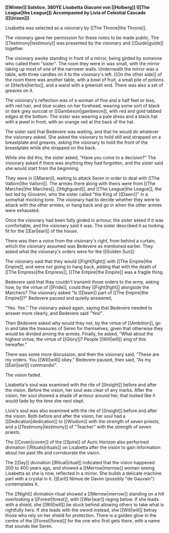 **[[Winter]] Solstice, 380YE**
**Lisabetta Giacomi von [[Holberg]] ([[The League|the League]])**
**Accompanied by Livia of Celestial Cascade ([[Urizen]])**

Lisabetta was selected as a visionary by [[The Throne|the Throne]].

The visionary gave her permission for these notes to be made public. The [[Testimony|testimony]] was presented by the visionary and [[Guide|guide]] together.

The visionary awoke standing in front of a mirror, being girded by someone who called them "sister". The room they were in was small, with the mirror taking up most of one of the narrower walls. Underneath the mirror was a table, with three candles on it to the visionary's left. [[On the other side]] of the room there was another table, with a bowl of fruit, a small pile of potions or [[Herbs|herbs]], and a wand with a greenish end. There was also a set of greaves on it.

The visionary's reflection was of a woman of five and a half feet or less, with red hair, and blue scales on her forehead, wearing some sort of black or dark grey surcoat or [[Gambeson|gambeson]], with red and gold tabbed edges at the bottom. The sister was wearing a pale dress and a black hat with a jewel in front, with an orange veil at the back of the hat.

The sister said that Bedevere was waiting, and that he would do whatever the visionary asked. She asked the visionary to hold still and strapped on a breastplate and greaves, asking the visionary to hold the front of the breastplate while she strapped on the back.

While she did this, the sister asked, "Have you come to a decision?" The visionary asked if there was anything they had forgotten, and the sister said she would start from the beginning.

They were in [[Miaren]], waiting to attack Seren in order to deal with [[The Vallorn|the Vallorn]]. The armies there along with theirs were from [[The Marches|the Marches]], [[Highguard]], and [[The League|the League]], the last led by Giovanni, who the sister called "the King of [[Dawn]]" in a somwhat mocking tone. The visionary had to decide whether they were to attack with the other armies, or hang back and go in when the other armies were exhausted.

Once the visionary had been fully girded in armour, the sister asked if it was comfortable, and the visionary said it was. The sister described it as looking fit for the [[Earl|earl]] of the house.

There was then a voice from the visionary's right, from behind a curtain, which the visionary assumed was Bedevere as mentioned earlier. They asked what the visionary's orders were for the [[Golden Sun]]:

The visionary said that they would [[Fight|fight]] with [[The Empire|the Empire]], and were not going to hang back, adding that with the death of [[The Empress|the Empress]], [[The Empire|the Empire]] was a fragile thing.

Bedevere said that they couldn't transmit those orders to the army, asking how, by the virtue of [[Pride]], could they [[Fight|fight]] alongside the Marchers? The visionary asked "Is [[Dawn]] part of [[The Empire|the Empire]]?" Bedevere paused and quietly answered,

"Yes. Yes." The visionary asked again, saying that Bedevere needed to answer more clearly, and Bedevere said "Yes!".

Then Bedevere asked why would they not, by the virtue of [[Ambition]], go in and take the treasures of Seren for themselves, given that otherwise they would be divided among the armies. Finally, he asked, "What about the highest virtue, the virtue of [[Glory]]? People [[Will|will]] sing of this hereafter."

There was some more discussion, and then the visionary said, "These are my orders. You [[Will|will]] obey." Bedevere paused, then said, "As my [[Earl|earl]] commands!".

The vision faded.

Lisabetta's soul was examined with the rite of [[Insight]] before and after the vision. Before the vision, her soul was clear of any marks. After the vision, her soul showed a shade of armour around her, that looked like it would fade by the time she next slept.

Livia's soul was also examined with the rite of [[Insight]] before and after the vision. Both before and after the vision, her soul had a [[Dedication|dedication]] to [[Wisdom]] with the strength of seven priests, and a [[Testimony|testimony]] of "Teacher" with the strength of seven priests.

The [[Coven|coven]] of the [[Spire]] of Auric Horizon also performed divination [[Rituals|rituals]] on Lisabetta after the vision to gain information about her past life and corroborate the vision.

The [[Day]] divination [[Ritual|ritual]] indicated that the vision happened 300 to 400 years ago, and showed a [[Merrow|merrow]] woman seeing Lisabetta as she is now, reflected in a mirror. She builds a delicate machine part with a crystal in it. [[Earl]] Nimue de Gavim (possibly "de Gauvain") contemplates it.

The [[Night]] divination ritual showed a [[Merrow|merrow]] standing on a hill overlooking a [[Forest|forest]], with [[War|war]] raging below. If she leads with a shield, she [[Will|will]] be stuck behind allowing others to take what is rightfully hers. If she leads with the sword instead, she [[Will|will]] betray those who rely on her shield for protection. There is a golden glow in the centre of the [[Forest|forest]] for the one who first gets there, with a name that sounds like Seren.